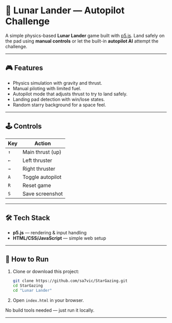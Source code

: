 # 🌙 Lunar Lander — Autopilot Challenge

A simple physics-based **Lunar Lander** game built with [p5.js](https://p5js.org/).
Land safely on the pad using **manual controls** or let the built-in **autopilot AI** attempt the challenge.

---

## 🎮 Features

* Physics simulation with gravity and thrust.
* Manual piloting with limited fuel.
* Autopilot mode that adjusts thrust to try to land safely.
* Landing pad detection with win/lose states.
* Random starry background for a space feel.

---

## 🕹️ Controls

| Key | Action           |
| --- | ---------------- |
| `↑` | Main thrust (up) |
| `←` | Left thruster    |
| `→` | Right thruster   |
| `A` | Toggle autopilot |
| `R` | Reset game       |
| `S` | Save screenshot  |

---

## 🛠️ Tech Stack

* **p5.js** — rendering & input handling
* **HTML/CSS/JavaScript** — simple web setup

---

## 🚀 How to Run

1. Clone or download this project:

   ```bash
   git clone https://github.com/sa7vic/StarGazing.git
   cd StarGazing
   cd "Lunar Lander"
   ```
2. Open `index.html` in your browser.

No build tools needed — just run it locally.

---
